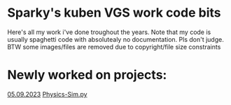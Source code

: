 # Sparky's kuben VGS work code bits
Here's all my work i've done troughout the years. 
Note that my code is usually spaghetti code with absolutealy no documentation. Pls don't judge.
BTW some images/files are removed due to copyright/file size constraints


Newly worked on projects:
======
[05.09.2023](./IT2/bits/05.09.2023/)
[Physics-Sim.py](./Other/Physics/sim.py)